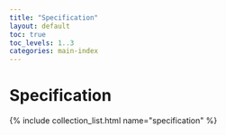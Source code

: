 ```yaml
---
title: "Specification"
layout: default
toc: true
toc_levels: 1..3 
categories: main-index
---
```


# Specification

{% include collection_list.html name="specification" %}